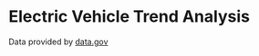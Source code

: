 # Electric Vehicle Trend Analysis


Data provided by [data.gov](https://catalog.data.gov/dataset/electric-vehicle-population-data)

